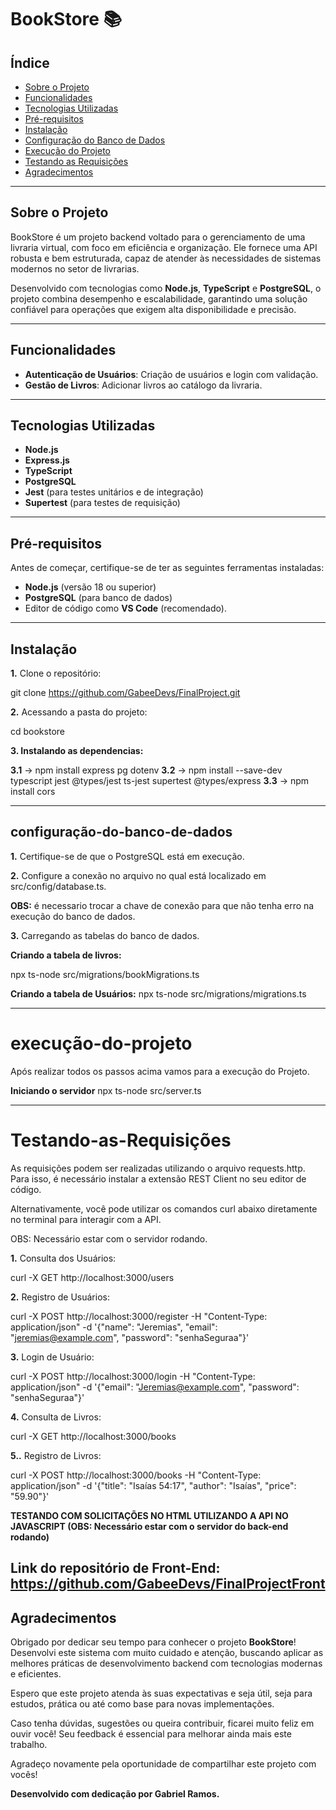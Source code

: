 # BookStore 📚

## Índice  
- [Sobre o Projeto](#sobre-o-projeto)  
- [Funcionalidades](#funcionalidades)  
- [Tecnologias Utilizadas](#tecnologias-utilizadas)  
- [Pré-requisitos](#pré-requisitos)  
- [Instalação](#instalação)  
- [Configuração do Banco de Dados](#configuração-do-banco-de-dados)  
- [Execução do Projeto](#execução-do-projeto)  
- [Testando as Requisições](#Testando-as-Requisições)
- [Agradecimentos](#Agradecimentos)


---

## Sobre o Projeto  

BookStore é um projeto backend voltado para o gerenciamento de uma livraria virtual, com foco em eficiência e organização. Ele fornece uma API robusta e bem estruturada, capaz de atender às necessidades de sistemas modernos no setor de livrarias.

Desenvolvido com tecnologias como **Node.js**, **TypeScript** e **PostgreSQL**, o projeto combina desempenho e escalabilidade, garantindo uma solução confiável para operações que exigem alta disponibilidade e precisão.

---

## Funcionalidades  

- **Autenticação de Usuários**: Criação de usuários e login com validação.  
- **Gestão de Livros**: Adicionar livros ao catálogo da livraria.  

---

## Tecnologias Utilizadas  

- **Node.js**  
- **Express.js**  
- **TypeScript**  
- **PostgreSQL**  
- **Jest** (para testes unitários e de integração)  
- **Supertest** (para testes de requisição)  

---

## Pré-requisitos  

Antes de começar, certifique-se de ter as seguintes ferramentas instaladas:  

- **Node.js** (versão 18 ou superior)  
- **PostgreSQL** (para banco de dados)  
- Editor de código como **VS Code** (recomendado).  

---

## Instalação  

**1.** Clone o repositório:  

git clone https://github.com/GabeeDevs/FinalProject.git


**2.** Acessando a pasta do projeto:

cd bookstore


**3. Instalando as dependencias:**

**3.1** -> npm install express pg dotenv
**3.2** -> npm install --save-dev typescript jest @types/jest ts-jest supertest @types/express
**3.3** -> npm install cors

---

## configuração-do-banco-de-dados

**1.** Certifique-se de que o PostgreSQL está em execução. 

**2.** Configure a conexão no arquivo no qual está localizado em src/config/database.ts.

**OBS:** é necessario trocar a chave de conexão para que não tenha erro na execução do banco de dados.

**3.** Carregando as tabelas do banco de dados.


**Criando  a tabela de livros:**

npx ts-node src/migrations/bookMigrations.ts

**Criando a tabela de Usuários:**
npx ts-node src/migrations/migrations.ts

---

# execução-do-projeto

Após realizar todos os passos acima vamos para a execução do Projeto.

**Iniciando o servidor**
npx ts-node src/server.ts

---

# Testando-as-Requisições

As requisições podem ser realizadas utilizando o arquivo requests.http. Para isso, é necessário instalar a extensão REST Client no seu editor de código.

Alternativamente, você pode utilizar os comandos curl abaixo diretamente no terminal para interagir com a API. 

OBS: Necessário estar com o servidor rodando.


**1.** Consulta dos Usuários:

curl -X GET http://localhost:3000/users

**2.** Registro de Usuários:

curl -X POST http://localhost:3000/register -H "Content-Type: application/json" -d '{"name": "Jeremias", "email": "jeremias@example.com", "password": "senhaSeguraa"}'


**3.** Login de Usuário:

curl -X POST http://localhost:3000/login -H "Content-Type: application/json" -d '{"email": "Jeremias@example.com", "password": "senhaSeguraa"}'


**4.** Consulta de Livros: 

curl -X GET http://localhost:3000/books

**5..** Registro de Livros:

curl -X POST http://localhost:3000/books -H "Content-Type: application/json" -d '{"title": "Isaías 54:17", "author": "Isaías", "price": "59.90"}'


**TESTANDO COM SOLICITAÇÕES NO HTML UTILIZANDO A API NO JAVASCRIPT  (OBS: Necessário estar com o servidor do back-end rodando)**

**Link do repositório de Front-End:**
https://github.com/GabeeDevs/FinalProjectFront
---

## Agradecimentos  

Obrigado por dedicar seu tempo para conhecer o projeto **BookStore**! Desenvolvi este sistema com muito cuidado e atenção, buscando aplicar as melhores práticas de desenvolvimento backend com tecnologias modernas e eficientes.  

Espero que este projeto atenda às suas expectativas e seja útil, seja para estudos, prática ou até como base para novas implementações.  

Caso tenha dúvidas, sugestões ou queira contribuir, ficarei muito feliz em ouvir você! Seu feedback é essencial para melhorar ainda mais este trabalho.  

Agradeço novamente pela oportunidade de compartilhar este projeto com vocês!  

**Desenvolvido com dedicação por Gabriel Ramos.**
